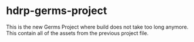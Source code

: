 # hdrp-germs-project
This is the new Germs Project where build does not take too long anymore. This contain all of the assets from the previous project file.
